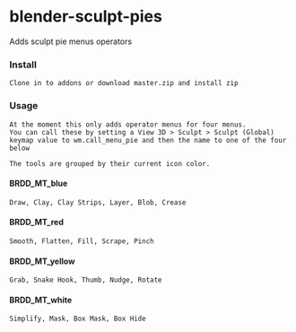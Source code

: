 # blender-sculpt-pies
Adds sculpt pie menus operators

### Install
    Clone in to addons or download master.zip and install zip

### Usage
    At the moment this only adds operator menus for four menus.
    You can call these by setting a View 3D > Sculpt > Sculpt (Global) keymap value to wm.call_menu_pie and then the name to one of the four below

    The tools are grouped by their current icon color.

  #### BRDD_MT_blue
    Draw, Clay, Clay Strips, Layer, Blob, Crease
  #### BRDD_MT_red
    Smooth, Flatten, Fill, Scrape, Pinch
  #### BRDD_MT_yellow
    Grab, Snake Hook, Thumb, Nudge, Rotate
  #### BRDD_MT_white
    Simplify, Mask, Box Mask, Box Hide
